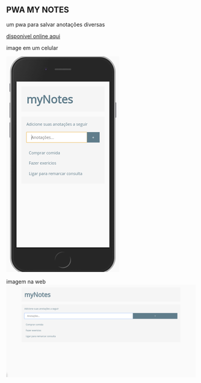 ## PWA MY NOTES

um pwa para salvar anotações diversas

[disponivel online aqui](https://jos3duardo.github.io/pwa-mynotes/)

image em um celular

![](git/mobile.png)

imagem na web  
![](git/web.png)

